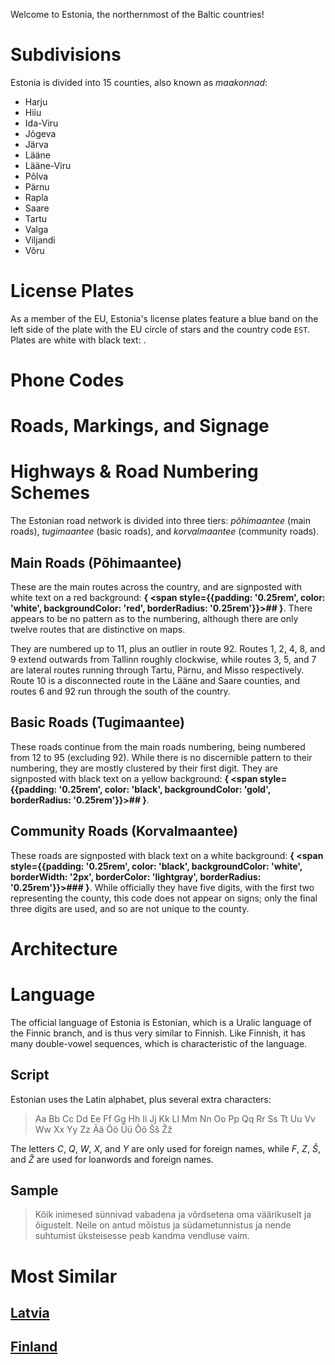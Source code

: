 Welcome to Estonia, the northernmost of the Baltic countries!

# Subdivisions

Estonia is divided into 15 counties, also known as _maakonnad_:

- Harju
- Hiiu
- Ida-Viru
- Jõgeva
- Järva
- Lääne
- Lääne-Viru
- Põlva
- Pärnu
- Rapla
- Saare
- Tartu
- Valga
- Viljandi
- Võru

<CountryMap code="EST" scale="7000" />

# License Plates

As a member of the EU, Estonia's license plates feature a blue band on the left side of the plate with the EU circle of stars and the country code `EST`. Plates are white with black text: <LicensePlate style="eu" code="EST" format="123 ABC"/>.

# Phone Codes

# Roads, Markings, and Signage

# Highways & Road Numbering Schemes

The Estonian road network is divided into three tiers: _põhimaantee_ (main roads), _tugimaantee_ (basic roads), and _korvalmaantee_ (community roads).

## Main Roads (Põhimaantee)

These are the main routes across the country, and are signposted with white text on a red background: **{
<span style={{padding: '0.25rem', color: 'white', backgroundColor: 'red', borderRadius: '0.25rem'}}>##</span>
}**. There appears to be no pattern as to the numbering, although there are only twelve routes that are distinctive on maps.

They are numbered up to 11, plus an outlier in route 92. Routes 1, 2, 4, 8, and 9 extend outwards from Tallinn roughly clockwise, while routes 3, 5, and 7 are lateral routes running through Tartu, Pärnu, and Misso respectively. Route 10 is a disconnected route in the Lääne and Saare counties, and routes 6 and 92 run through the south of the country.

## Basic Roads (Tugimaantee)

These roads continue from the main roads numbering, being numbered from 12 to 95 (excluding 92). While there is no discernible pattern to their numbering, they are mostly clustered by their first digit. They are signposted with black text on a yellow background: **{
<span style={{padding: '0.25rem', color: 'black', backgroundColor: 'gold', borderRadius: '0.25rem'}}>##</span>
}**.

## Community Roads (Korvalmaantee)

These roads are signposted with black text on a white background: **{
<span style={{padding: '0.25rem', color: 'black', backgroundColor: 'white', borderWidth: '2px', borderColor: 'lightgray', borderRadius: '0.25rem'}}>###</span>
}**. While officially they have five digits, with the first two representing the county, this code does not appear on signs; only the final three digits are used, and so are not unique to the county.

# Architecture

# Language

The official language of Estonia is Estonian, which is a Uralic language of the Finnic branch, and is thus very similar to Finnish. Like Finnish, it has many double-vowel sequences, which is characteristic of the language.

## Script

Estonian uses the Latin alphabet, plus several extra characters:

> Aa Bb Cc Dd Ee Ff Gg Hh Ii Jj Kk Ll Mm Nn Oo Pp Qq Rr Ss Tt Uu Vv Ww Xx Yy Zz Ää Öö Üü Õõ Šš Žž

The letters _C_, _Q_, _W_, _X_, and _Y_ are only used for foreign names, while _F_, _Z_, _Š_, and _Ž_ are used for loanwords and foreign names.

## Sample

> Kõik inimesed sünnivad vabadena ja võrdsetena oma väärikuselt ja õigustelt. Neile on antud mõistus ja südametunnistus ja nende suhtumist üksteisesse peab kandma vendluse vaim.

# Most Similar

## [Latvia](/countries/LVA)

## [Finland](/countries/FIN)
